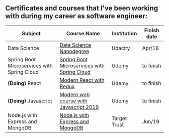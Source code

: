 ## Certificates and courses that I've been working with during my career as software engineer:



| Subject          | Course Name                          | Institution          | Finish date |
|------------------|--------------------------------------|----------------------|-------------|
| Data Science | [Data Science Nanodegree](https://www.udacity.com/course/programming-for-data-science-nanodegree--nd104)| Udacity | Apr/18 |
| Spring Boot Microservices with Spring Cloud | [Spring Boot Microservices with Spring Cloud](https://www.udemy.com/course/spring-boot-microservices-with-spring-cloud-beginner-to-guru) | Udemy |  to finish  |
| **(Doing)** React | [Modern React with Redux](https://www.udemy.com/react-redux/) | Udemy | to finish |
| **(Doing)** Javascript | [Modern web course with Javascript 2019](https://www.udemy.com/curso-web/learn/v4/overview) | Udemy | to finish 
| Node.js with Express and MongoDB | [Node.js with Express and MongoDB](https://imgur.com/LL7BTgF) | Target Trust |  Jun/19  |

